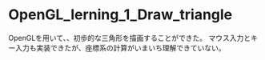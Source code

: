 # OpenGL_lerning_1_Draw_triangle
OpenGLを用いて、、初歩的な三角形を描画することができた。
マウス入力とキー入力も実装できたが、座標系の計算がいまいち理解できていない。
